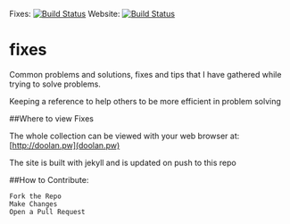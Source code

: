 Fixes: [![Build Status](http://37.139.28.74:8080/buildStatus/icon?job=fixes)](http://37.139.28.74:8080/job/fixes/)
Website: [![Build Status](http://37.139.28.74:8080/buildStatus/icon?job=doolan.pw)](http://37.139.28.74:8080/job/doolan.pw/)

# fixes
Common problems and solutions, fixes and tips that I have gathered while trying to solve problems.

Keeping a reference to help others to be more efficient in problem solving

##Where to view Fixes

The whole collection can be viewed with your web browser at:
[http://doolan.pw](doolan.pw)

The site is built with jekyll and is updated on push to this repo

##How to Contribute:

```
Fork the Repo
Make Changes
Open a Pull Request
```
